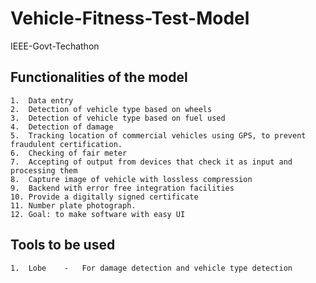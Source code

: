 # Vehicle-Fitness-Test-Model
IEEE-Govt-Techathon

## Functionalities of the model
    1.  Data entry
    2.  Detection of vehicle type based on wheels
    3.  Detection of vehicle type based on fuel used
    4.  Detection of damage
    5.  Tracking location of commercial vehicles using GPS, to prevent fraudulent certification.
    6.  Checking of fair meter
    7.  Accepting of output from devices that check it as input and processing them
    8.  Capture image of vehicle with lossless compression
    9.  Backend with error free integration facilities
    10. Provide a digitally signed certificate
    11. Number plate photograph.
    12. Goal: to make software with easy UI

## Tools to be used
    1.  Lobe    -   For damage detection and vehicle type detection